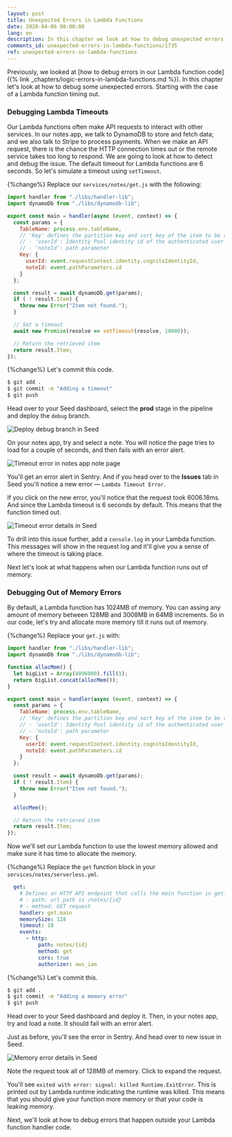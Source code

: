 ```yaml
---
layout: post
title: Unexpected Errors in Lambda Functions
date: 2020-04-06 00:00:00
lang: en
description: In this chapter we look at how to debug unexpected errors in your Lambda functions for your Serverless app. These errors include timeout errors and when your Lambda function runs out of memory. 
comments_id: unexpected-errors-in-lambda-functions/1735
ref: unexpected-errors-in-lambda-functions
---
```


Previously, we looked at [how to debug errors in our Lambda function code]({% link _chapters/logic-errors-in-lambda-functions.md %}). In this chapter let's look at how to debug some unexpected errors. Starting with the case of a Lambda function timing out.

### Debugging Lambda Timeouts

Our Lambda functions often make API requests to interact with other services. In our notes app, we talk to DynamoDB to store and fetch data; and we also talk to Stripe to process payments. When we make an API request, there is the chance the HTTP connection times out or the remote service takes too long to respond. We are going to look at how to detect and debug the issue. The default timeout for Lambda functions are 6 seconds. So let's simulate a timeout using `setTimeout`.

{%change%} Replace our `services/notes/get.js` with the following:

``` javascript
import handler from "./libs/handler-lib";
import dynamoDb from "./libs/dynamodb-lib";

export const main = handler(async (event, context) => {
  const params = {
    TableName: process.env.tableName,
    // 'Key' defines the partition key and sort key of the item to be retrieved
    // - 'userId': Identity Pool identity id of the authenticated user
    // - 'noteId': path parameter
    Key: {
      userId: event.requestContext.identity.cognitoIdentityId,
      noteId: event.pathParameters.id
    }
  };

  const result = await dynamoDb.get(params);
  if ( ! result.Item) {
    throw new Error("Item not found.");
  }

  // Set a timeout
  await new Promise(resolve => setTimeout(resolve, 10000));

  // Return the retrieved item
  return result.Item;
});
```

{%change%} Let's commit this code.

``` bash
$ git add .
$ git commit -m "Adding a timeout"
$ git push
```

Head over to your Seed dashboard, select the **prod** stage in the pipeline and deploy the `debug` branch.

![Deploy debug branch in Seed](/assets/monitor-debug-errors/deploy-debug-branch-in-seed.png)

On your notes app, try and select a note. You will notice the page tries to load for a couple of seconds, and then fails with an error alert.

![Timeout error in notes app note page](/assets/monitor-debug-errors/timeout-error-in-notes-app-note-page.png)

You'll get an error alert in Sentry. And if you head over to the **Issues** tab in Seed you'll notice a new error — `Lambda Timeout Error`.

If you click on the new error, you'll notice that the request took 6006.18ms. And since the Lambda timeout is 6 seconds by default. This means that the function timed out.

![Timeout error details in Seed](/assets/monitor-debug-errors/timeout-error-details-in-seed.png)

To drill into this issue further, add a `console.log` in your Lambda function. This messages will show in the request log and it'll give you a sense of where the timeout is taking place.

Next let's look at what happens when our Lambda function runs out of memory.

### Debugging Out of Memory Errors

By default, a Lambda function has 1024MB of memory. You can assing any amount of memory between 128MB and 3008MB in 64MB increments. So in our code, let's try and allocate more memory till it runs out of memory.

{%change%} Replace your `get.js` with:

``` javascript
import handler from "./libs/handler-lib";
import dynamoDb from "./libs/dynamodb-lib";

function allocMem() {
  let bigList = Array(4096000).fill(1);
  return bigList.concat(allocMem());
}

export const main = handler(async (event, context) => {
  const params = {
    TableName: process.env.tableName,
    // 'Key' defines the partition key and sort key of the item to be retrieved
    // - 'userId': Identity Pool identity id of the authenticated user
    // - 'noteId': path parameter
    Key: {
      userId: event.requestContext.identity.cognitoIdentityId,
      noteId: event.pathParameters.id
    }
  };

  const result = await dynamoDb.get(params);
  if ( ! result.Item) {
    throw new Error("Item not found.");
  }

  allocMem();

  // Return the retrieved item
  return result.Item;
});
```

Now we'll set our Lambda function to use the lowest memory allowed and make sure it has time to allocate the memory.

{%change%} Replace the `get` function block in your `services/notes/serverless.yml`.

``` yml
  get:
    # Defines an HTTP API endpoint that calls the main function in get.js
    # - path: url path is /notes/{id}
    # - method: GET request
    handler: get.main
    memorySize: 128
    timeout: 10
    events:
      - http:
          path: notes/{id}
          method: get
          cors: true
          authorizer: aws_iam
```

{%change%} Let's commit this.

``` bash
$ git add .
$ git commit -m "Adding a memory error"
$ git push
```

Head over to your Seed dashboard and deploy it. Then, in your notes app, try and load a note. It should fail with an error alert.

Just as before, you'll see the error in Sentry. And head over to new issue in Seed.

![Memory error details in Seed](/assets/monitor-debug-errors/memory-error-details-in-seed.png)

Note the request took all of 128MB of memory. Click to expand the request.

You'll see `exited with error: signal: killed Runtime.ExitError`. This is printed out by Lambda runtime indicating the runtime was killed. This means that you should give your function more memory or that your code is leaking memory.

Next, we'll look at how to debug errors that happen outside your Lambda function handler code.
